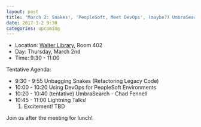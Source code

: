```yaml
---
layout: post
title: "March 2: Snakes!, 'PeopleSoft, Meet DevOps', (maybe?) UmbraSeach"
date: 2017-3-2 9:30
categories: upcoming
---
```


- Location: [Walter Library](http://campusmaps.umn.edu/tc/map.php?building=042), Room 402
- Day: Thursday, March 2nd
- Time: 9:30 - 11:00

Tentative Agenda:

- 9:30 - 9:55  Unbagging Snakes (Refactoring Legacy Code)
- 10:00 - 10:20  Using DevOps for PeopleSoft Environments
- 10:20 - 10:40  (tentative) UmbraSearch - Chad Fennell
- 10:45 - 11:00 Lightning Talks!
  1. Excitement! TBD

 Join us after the meeting for lunch!

